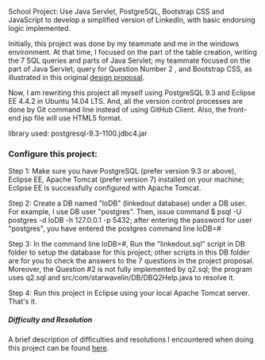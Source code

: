 School Project: Use Java Servlet, PostgreSQL, Bootstrap CSS and JavaScript to develop a simplified version of LinkedIn, with basic endorsing logic implemented. 

Initially, this project was done by my teammate and me in the windows environment. At that time, I focused on the part of the table creation, writing the 7 SQL queries and parts of Java Servlet; my teammate focused on the part of Java Servlet, query for Question Number 2 , and Bootstrap CSS, as illustrated in this original [design proposal](docs/linkedoutReport.pdf).

Now, I am rewriting this project all myself using PostgreSQL 9.3 and Eclipse EE 4.4.2 in Ubuntu 14.04 LTS. And, all the version control processes are done by Git command line instead of using GitHub Client. Also, the front-end jsp file will use HTML5 format.

library used: postgresql-9.3-1100.jdbc4.jar

### Configure this project:

Step 1: Make sure you have PostgreSQL (prefer version 9.3 or above), Eclipse EE, Apache Tomcat (prefer version 7) installed on your machine; Eclipse EE is successfully configured with Apache Tomcat.

Step 2: Create a DB named "loDB" (linkedout database) under a DB user. For example, I use DB user "postgres". Then, issue command $ psql -U postgres -d loDB -h 127.0.0.1 -p 5432; after entering the password for user "postgres", you have entered the postgres command line loDB=#

Step 3: In the command line loDB=#, Run the "linkedout.sql" script in DB folder to setup the database for this project; other scripts in this DB folder are for you to check the answers to the 7 questions in the project proposal. Moreover, the Question #2 is not fully implemented by q2.sql; the program uses q2.sql and src/com/starwavelin/DB/DBQ2Help.java to resolve it. 

Step 4: Run this project in Eclipse using your local Apache Tomcat server. That's it. 

##### Difficulty and Resolution
A brief description of difficulties and resolutions I encountered when doing this project can be found <a href="https://starwavelin.wordpress.com/2015/04/17/project-linkedout/" target=
"_blank">here</a>.
